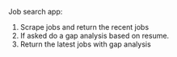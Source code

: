 Job search app:
1. Scrape jobs and return the recent jobs
2. If asked do a gap analysis based on resume.
3. Return the latest jobs with gap analysis

